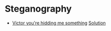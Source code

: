 # Steganography

* [Victor you're hidding me something](https://ringzer0team.com/challenges/70) [Solution](70.md)
